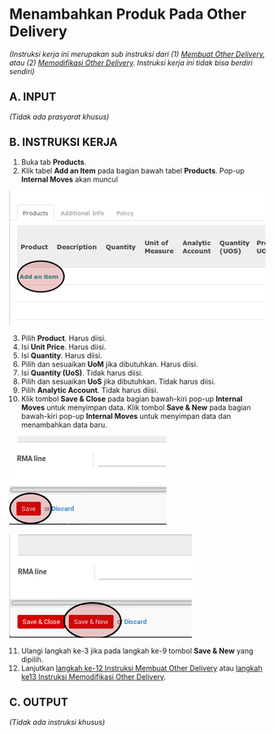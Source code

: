 # Menambahkan Produk Pada Other Delivery

*(Instruksi kerja ini merupakan sub instruksi dari (1) [Membuat Other Delivery](./membuat.md), atau (2) [Memodifikasi Other Delivery](./modifikasi.md). Instruksi kerja ini tidak bisa berdiri sendiri)*

## A. INPUT

*(Tidak ada prasyarat khusus)*

## B. INSTRUKSI KERJA

1. Buka tab **Products**.
2. Klik tabel **Add an Item** pada bagian bawah tabel **Products**. Pop-up **Internal Moves** akan muncul

![](../../img/other-delivery/tombol-add-item-produk.png)

3. Pilih **Product**. Harus diisi.
4. Isi **Unit Price**. Harus diisi.
5. Isi **Quantity**. Harus diisi.
6. Pilih dan sesuaikan **UoM** jika dibutuhkan. Harus diisi.
7. Isi **Quantity (UoS)**. Tidak harus diisi.
8. Pilih dan sesuaikan **UoS** jika dibutuhkan. Tidak harus diisi.
9. Pilih **Analytic Account**. Tidak harus diisi.
10. Klik tombol **Save & Close** pada bagian bawah-kiri pop-up **Internal Moves** untuk menyimpan data. Klik tombol **Save & New** pada bagian bawah-kiri pop-up **Internal Moves** untuk menyimpan data dan menambahkan data baru.

![](../../img/other-delivery/tombol-save-produk.png)

![](../../img/other-delivery/tombol-save-new-produk.png)

11. Ulangi langkah ke-3 jika pada langkah ke-9 tombol **Save & New** yang dipilih.
12. Lanjutkan [langkah ke-12 Instruksi Membuat Other Delivery](./membuat.md#l12) atau [langkah ke13 Instruksi Memodifikasi Other Delivery](./modifikasi.md#l13).

## C. OUTPUT

*(Tidak ada instruksi khusus)*
